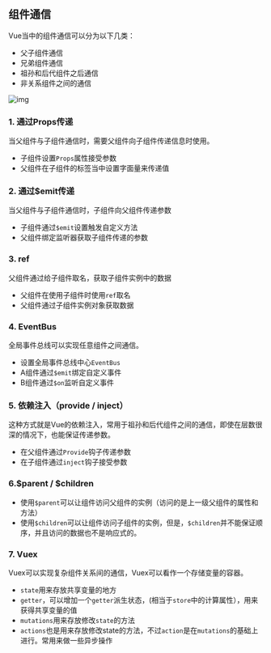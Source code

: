 ## 组件通信

Vue当中的组件通信可以分为以下几类：

* 父子组件通信
* 兄弟组件通信
* 祖孙和后代组件之后通信
* 非关系组件之间的通信

![img](https://static.vue-js.com/85b92400-3aca-11eb-ab90-d9ae814b240d.png)

### 1. 通过Props传递

当父组件与子组件通信时，需要父组件向子组件传递信息时使用。

* 子组件设置`Props`属性接受参数
* 父组件在子组件的标签当中设置字面量来传递值

### 2. 通过$emit传递

当父组件与子组件通信时，子组件向父组件传递参数

* 子组件通过`$emit`设置触发自定义方法
* 父组件绑定监听器获取子组件传递的参数

### 3. ref

父组件通过给子组件取名，获取子组件实例中的数据

* 父组件在使用子组件时使用`ref`取名
* 父组件通过子组件实例对象获取数据

### 4. EventBus

全局事件总线可以实现任意组件之间通信。

* 设置全局事件总线中心`EventBus`
* A组件通过`$emit`绑定自定义事件
* B组件通过`$on`监听自定义事件

### 5. 依赖注入（provide / inject）

这种方式就是Vue的依赖注入，常用于祖孙和后代组件之间的通信，即使在层数很深的情况下，也能保证传递参数。

* 在父组件通过`Provide`钩子传递参数
* 在子组件通过`inject`钩子接受参数

### 6.$parent / $children

- 使用`$parent`可以让组件访问父组件的实例（访问的是上一级父组件的属性和方法）
- 使用`$children`可以让组件访问子组件的实例，但是，`$children`并不能保证顺序，并且访问的数据也不是响应式的。

### 7. Vuex

Vuex可以实现复杂组件关系间的通信，Vuex可以看作一个存储变量的容器。

* `state`用来存放共享变量的地方
* `getter`，可以增加一个`getter`派生状态，(相当于`store`中的计算属性），用来获得共享变量的值
* `mutations`用来存放修改`state`的方法
* `actions`也是用来存放修改state的方法，不过`action`是在`mutations`的基础上进行。常用来做一些异步操作

